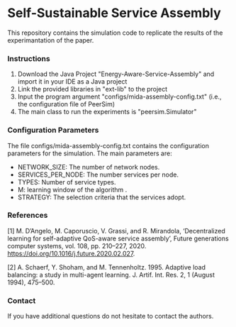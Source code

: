 # Self-Sustainable Service Assembly
This repository contains the simulation code to replicate the results of the experimantation of the paper.

### Instructions
1. Download the Java Project "Energy-Aware-Service-Assembly" and import it in your IDE as a Java project
2. Link the provided libraries in "ext-lib" to the project
3. Input the program argument "configs/mida-assembly-config.txt" (i.e., the configuration file of PeerSim)
4. The main class to run the experiments is "peersim.Simulator"

### Configuration Parameters
The file configs/mida-assembly-config.txt contains the configuration parameters for the simulation. The main parameters are:
- NETWORK_SIZE: The number of network nodes.
- SERVICES_PER_NODE: The number services per node.
- TYPES: Number of service types.
- M: learning window of the algorithm .
- STRATEGY: The selection criteria that the services adopt.
  
### References 
[1] M. D’Angelo, M. Caporuscio, V. Grassi, and R. Mirandola, ‘Decentralized learning for self-adaptive QoS-aware service assembly’, Future generations computer systems, vol. 108, pp. 210–227, 2020. https://doi.org/10.1016/j.future.2020.02.027.

[2] A. Schaerf, Y. Shoham, and M. Tennenholtz. 1995. Adaptive load balancing: a study in multi-agent learning. J. Artif. Int. Res. 2, 1 (August 1994), 475–500.

### Contact 
If you have additional questions do not hesitate to contact the authors.
